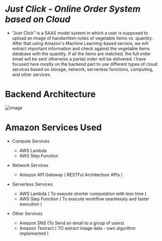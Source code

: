 # _Just Click - Online Order System based on Cloud_

- "Just Click" is a SAAS model system in which a user is supposed to upload an image of handwritten notes of vegetable items vs. quantity. After that using
  Amazon's Machine Learning-based service,   we will extract important information and check against the vegetable items database with the quantity. If all
  the items are matched, the full order email will be sent otherwise a partial order will be delivered. I have focused here mostly on the backend part to use
  different types of cloud services based on storage, network, serverless functions, computing, and other services.

# Backend Architecture 

![image](https://github.com/HVMS/CloudProect/assets/38061955/eafbb9eb-de7d-4b47-bbfb-f9a285405478)

# Amazon Services Used

- Compute Services
  - AWS Lambda 
  - AWS Step Function

- Network Services
  - Amazon API Gateway ( RESTFul Architecture APIs )
 
- Serverless Services
  - AWS Lambda ( To execute shorter computation with less time )
  - AWS Step Function ( To execute workflow seamlessly and faster execution )
 
- Other Services
  - Amazon SNS (To Send an email to a group of users)
  - Amazon Textract ( TO extract image data - own algorithm implemented )
 
 


